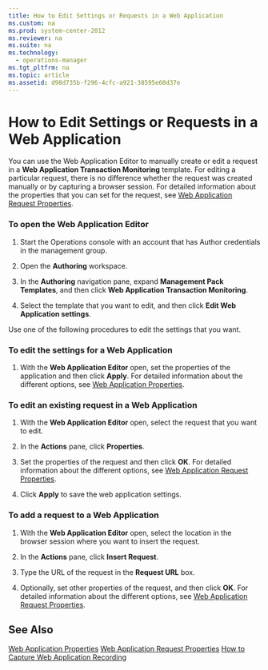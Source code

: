 ```yaml
---
title: How to Edit Settings or Requests in a Web Application
ms.custom: na
ms.prod: system-center-2012
ms.reviewer: na
ms.suite: na
ms.technology: 
  - operations-manager
ms.tgt_pltfrm: na
ms.topic: article
ms.assetid: d98d735b-f296-4cfc-a921-38595e60d37e
---
```

# How to Edit Settings or Requests in a Web Application
You can use the Web Application Editor to manually create or edit a request in a **Web Application Transaction Monitoring** template. For editing a particular request, there is no difference whether the request was created manually or by capturing a browser session. For detailed information about the properties that you can set for the request, see [Web Application Request Properties](../Topic/Web-Application-Request-Properties.md).

### To open the Web Application Editor

1.  Start the Operations console with an account that has Author credentials in the management group.

2.  Open the **Authoring** workspace.

3.  In the **Authoring** navigation pane, expand **Management Pack Templates**, and then click **Web Application Transaction Monitoring**.

4.  Select the template that you want to edit, and then click **Edit Web Application settings**.

Use one of the following procedures to edit the settings that you want.

### To edit the settings for a Web Application

1.  With the **Web Application Editor** open, set the properties of the application and then click **Apply**. For detailed information about the different options, see [Web Application Properties](../Topic/Web-Application-Properties.md).

### To edit an existing request in a Web Application

1.  With the **Web Application Editor** open, select the request that you want to edit.

2.  In the **Actions** pane, click **Properties**.

3.  Set the properties of the request and then click **OK**. For detailed information about the different options, see [Web Application Request Properties](../Topic/Web-Application-Request-Properties.md).

4.  Click **Apply** to save the web application settings.

### To add a request to a Web Application

1.  With the **Web Application Editor** open, select the location in the browser session where you want to insert the request.

2.  In the **Actions** pane, click **Insert Request**.

3.  Type the URL of the request in the **Request URL** box.

4.  Optionally, set other properties of the request, and then click **OK**. For detailed information about the different options, see [Web Application Request Properties](../Topic/Web-Application-Request-Properties.md).

## See Also
[Web Application Properties](../Topic/Web-Application-Properties.md)
[Web Application Request Properties](../Topic/Web-Application-Request-Properties.md)
[How to Capture Web Application Recording](../Topic/How-to-Capture-Web-Application-Recording.md)

